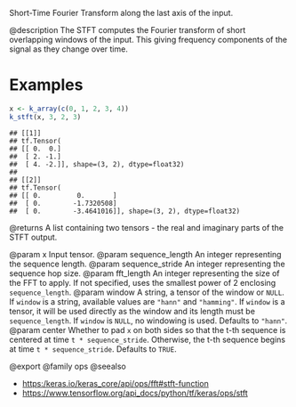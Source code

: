 Short-Time Fourier Transform along the last axis of the input.

@description
The STFT computes the Fourier transform of short overlapping windows of the
input. This giving frequency components of the signal as they change over
time.

# Examples

```r
x <- k_array(c(0, 1, 2, 3, 4))
k_stft(x, 3, 2, 3)
```

```
## [[1]]
## tf.Tensor(
## [[ 0.  0.]
##  [ 2. -1.]
##  [ 4. -2.]], shape=(3, 2), dtype=float32)
##
## [[2]]
## tf.Tensor(
## [[ 0.         0.       ]
##  [ 0.        -1.7320508]
##  [ 0.        -3.4641016]], shape=(3, 2), dtype=float32)
```

@returns
A list containing two tensors - the real and imaginary parts of the
STFT output.

@param x Input tensor.
@param sequence_length An integer representing the sequence length.
@param sequence_stride An integer representing the sequence hop size.
@param fft_length An integer representing the size of the FFT to apply. If not
    specified, uses the smallest power of 2 enclosing `sequence_length`.
@param window A string, a tensor of the window or `NULL`. If `window` is a
    string, available values are `"hann"` and `"hamming"`. If `window`
    is a tensor, it will be used directly as the window and its length
    must be `sequence_length`. If `window` is `NULL`, no windowing is
    used. Defaults to `"hann"`.
@param center Whether to pad `x` on both sides so that the t-th sequence is
    centered at time `t * sequence_stride`. Otherwise, the t-th sequence
    begins at time `t * sequence_stride`. Defaults to `TRUE`.

@export
@family ops
@seealso
+ <https:/keras.io/keras_core/api/ops/fft#stft-function>
+ <https://www.tensorflow.org/api_docs/python/tf/keras/ops/stft>

